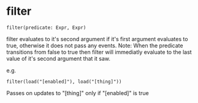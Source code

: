# filter

```
filter(predicate: Expr, Expr)
```

filter evaluates to it's second argument if it's first argument
evaluates to true, otherwise it does not pass any events. Note: When
the predicate transitions from false to true then filter will
immediatly evaluate to the last value of it's second argument that it
saw.

e.g.
```
filter(load("[enabled]"), load("[thing]"))
```

Passes on updates to "[thing]" only if "[enabled]" is true


